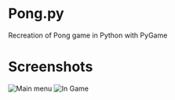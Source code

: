 # Pong.py
Recreation of Pong game in Python with PyGame  

# Screenshots
![Main menu](https://i.imgur.com/pHjqxi7.png) ![In Game](https://i.imgur.com/aKRxxxd.png)  
